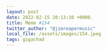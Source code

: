 ```yaml
---
layout: post
date: 2022-02-15 20:13:10 +0000.
title: Meme #154
twitter_author: "@jimreapermusic"
local_file: /assets/images/154.jpeg
tags: gigachad
---
```

